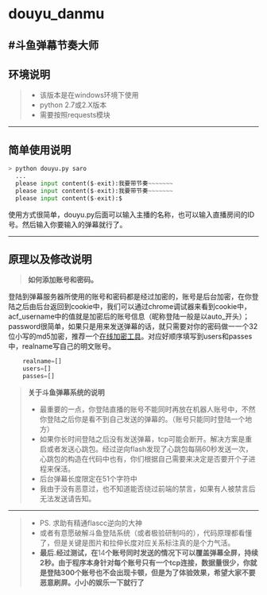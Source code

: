 # douyu_danmu
#斗鱼弹幕节奏大师
---
## 环境说明
> * 该版本是在windows环境下使用
> * python 2.7或2.X版本
> * 需要按照requests模块

---

## 简单使用说明
```python
> python douyu.py saro
  ...
  please input content($-exit):我要带节奏~~~~~~~
  please input content($-exit):我要带节奏~~~~~~~
  please input content($-exit):$
```
使用方式很简单，douyu.py后面可以输入主播的名称，也可以输入直播房间的ID号。然后输入你要输入的弹幕就行了。

---

## 原理以及修改说明
>**如何添加账号和密码。**

登陆到弹幕服务器所使用的账号和密码都是经过加密的，账号是后台加密，在你登陆之后由后台返回到cookie中，我们可以通过chrome调试器来看到cookie中，acf_username中的值就是加密后的账号信息（昵称登陆一般是以auto_开头）；password很简单，如果只是用来发送弹幕的话，就只需要对你的密码做一一个32位小写的md5加密，推荐一个[在线加密工具](http://tool.chinaz.com/tools/md5.aspx)。对应好顺序填写到users和passes中，realname写自己的明文账号。
```python
    realname=[]
    users=[]
    passes=[]
```

>**关于斗鱼弹幕系统的说明**
> * 最重要的一点，你登陆直播的账号不能同时再放在机器人账号中，不然你登陆之后你是看不到自己发送的弹幕的。（账号只能同时登陆一个地方）
> * 如果你长时间登陆之后没有发送弹幕，tcp可能会断开。解决方案是重启或者发送心跳包。经过逆向flash发现了心跳包每隔60秒发送一次，心跳包的构造在代码中也有，你们根据自己需要来决定是否要开个子进程来保活。
> * 后台弹幕长度限定在51个字符中
> * 我由于没有恶意过，也不知道能否绕过前端的禁言，如果有人被禁言后无法发送请告知。
 
 ----
 
> * PS. 求助有精通flascc逆向的大神
> * 或者有意愿破解斗鱼登陆系统（或者极验研制吗的），代码原理都看懂了，但是关键是图片和拉伸长度对应关系标注真的是个力气活。
> * **最后.经过测试，在**14**个账号同时发送的情况下可以覆盖弹幕全屏，持续2秒。由于程序本身针对每个账号只有一个tcp连接，数据量很少，你就是登陆300个账号也不会出现卡顿，但是为了体验效果，希望大家不要恶意刷屏。小小的娱乐一下就行了**
